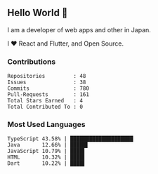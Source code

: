 ## Hello World 👋

I am a developer of web apps and other in Japan.

I ❤️ React and Flutter, and Open Source.

### Contributions

    Repositories         : 48
    Issues               : 38
    Commits              : 780
    Pull-Requests        : 161
    Total Stars Earned   : 4
    Total Contributed To : 0

### Most Used Languages

    TypeScript 43.58% | ████████████████████
    Java       12.66% | █████▌
    JavaScript 10.79% | ████▌
    HTML       10.32% | ████▌
    Dart       10.22% | ████▌
